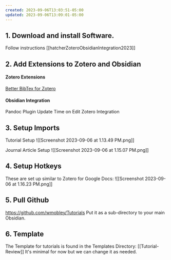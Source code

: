 ```yaml
---
created: 2023-09-06T13:03:51-05:00
updated: 2023-09-06T13:09:01-05:00
---
```

## 1. Download and install Software. 
Follow instructions [[hatcherZoteroObsidianIntegration2023]]

## 2. Add Extensions to Zotero and Obsidian

#### Zotero Extensions
[Better BibTex for Zotero](https://retorque.re/zotero-better-bibtex/)

#### Obsidian Integration
Pandoc Plugin
Update Time on Edit
Zotero Integration

## 3. Setup Imports
Tutorial Setup
![[Screenshot 2023-09-06 at 1.13.49 PM.png]]

Journal Article Setup
![[Screenshot 2023-09-06 at 1.15.07 PM.png]]
## 4. Setup Hotkeys

These are set up similar to Zotero for Google Docs: 
![[Screenshot 2023-09-06 at 1.16.23 PM.png]]
## 5. Pull Github
https://github.com/wmobley/Tutorials
Put it as a sub-directory to your main Obsidian. 

## 6. Template

The Template for tutorials is found in the Templates Directory: [[Tutorial-Review]]
It's minimal for now but we can change it as needed. 